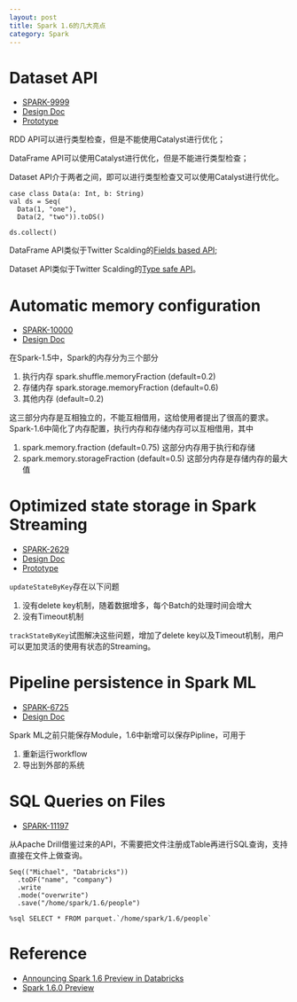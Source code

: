 ```yaml
---
layout: post
title: Spark 1.6的几大亮点
category: Spark
---
```


# Dataset API
- [SPARK-9999](https://issues.apache.org/jira/browse/SPARK-9999)
- [Design Doc](https://docs.google.com/document/d/1ZVaDqOcLm2-NcS0TElmslHLsEIEwqzt0vBvzpLrV6Ik/edit#)
- [Prototype](https://github.com/marmbrus/spark/pull/18/files)

RDD API可以进行类型检查，但是不能使用Catalyst进行优化；

DataFrame API可以使用Catalyst进行优化，但是不能进行类型检查；

Dataset API介于两者之间，即可以进行类型检查又可以使用Catalyst进行优化。

```
case class Data(a: Int, b: String)
val ds = Seq(
  Data(1, "one"),
  Data(2, "two")).toDS()

ds.collect()
```

DataFrame API类似于Twitter Scalding的[Fields based API](https://github.com/twitter/scalding/wiki/Fields-based-API-Reference);

Dataset API类似于Twitter Scalding的[Type safe API](https://github.com/twitter/scalding/wiki/Type-safe-api-reference)。

# Automatic memory configuration
- [SPARK-10000](https://issues.apache.org/jira/browse/SPARK-10000)
- [Design Doc](https://issues.apache.org/jira/secure/attachment/12765646/unified-memory-management-spark-10000.pdf)

在Spark-1.5中，Spark的内存分为三个部分
1. 执行内存 spark.shuffle.memoryFraction (default=0.2)
2. 存储内存 spark.storage.memoryFraction (default=0.6)
3. 其他内存 (default=0.2)

这三部分内存是互相独立的，不能互相借用，这给使用者提出了很高的要求。
Spark-1.6中简化了内存配置，执行内存和存储内存可以互相借用，其中
1. spark.memory.fraction (default=0.75) 这部分内存用于执行和存储
2. spark.memory.storageFraction (default=0.5) 这部分内存是存储内存的最大值

# Optimized state storage in Spark Streaming
- [SPARK-2629](https://issues.apache.org/jira/browse/SPARK-2629)
- [Design Doc](https://docs.google.com/document/d/1NoALLyd83zGs1hNGMm0Pc5YOVgiPpMHugGMk6COqxxE/edit#heading=h.ph3w0clkd4em)
- [Prototype](https://github.com/apache/spark/pull/9256)

```updateStateByKey```存在以下问题
1. 没有delete key机制，随着数据增多，每个Batch的处理时间会增大
2. 没有Timeout机制

```trackStateByKey```试图解决这些问题，增加了delete key以及Timeout机制，用户可以更加灵活的使用有状态的Streaming。

# Pipeline persistence in Spark ML
- [SPARK-6725](https://issues.apache.org/jira/browse/SPARK-6725)
- [Design Doc](https://docs.google.com/document/d/1RleM4QiKwdfZZHf0_G6FBNaF7_koc1Ui7qfMT1pf4IA/edit)

Spark ML之前只能保存Module，1.6中新增可以保存Pipline，可用于
1. 重新运行workflow
2. 导出到外部的系统


# SQL Queries on Files
- [SPARK-11197](https://issues.apache.org/jira/browse/SPARK-11197)

从Apache Drill借鉴过来的API，不需要把文件注册成Table再进行SQL查询，支持直接在文件上做查询。
```
Seq(("Michael", "Databricks"))
  .toDF("name", "company")
  .write
  .mode("overwrite")
  .save("/home/spark/1.6/people")

%sql SELECT * FROM parquet.`/home/spark/1.6/people`
```

# Reference
- [Announcing Spark 1.6 Preview in Databricks](https://databricks.com/blog/2015/11/20/announcing-spark-1-6-preview-in-databricks.html)
- [Spark 1.6.0 Preview](https://docs.cloud.databricks.com/docs/spark/1.6/index.html#00%20Spark%201.6%20Preview.html)
